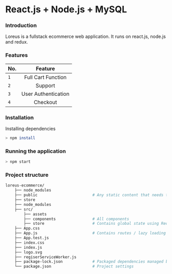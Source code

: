 # React.js + Node.js + MySQL

### Introduction
Loreus is a fullstack ecommerce web application. It runs on react.js, node.js and redux.

### Features
| No.   | Feature           | 
| ------------- |:-------------:
| `1`     | Full Cart Function | 
| `2`     | Support      |  
| `3` | User Authentication    |  
| `4` | Checkout    |  


### Installation
Installing dependencies
```sh
> npm install
```

### Running the application
```sh
> npm start
```

### Project structure
```sh
loreus-ecommerce/
    ├── node_modules                
    ├── public                        # Any static content that needs to be served
    ├── store             
    ├── node_modules
    ├── src/                  
        ├── assets                
        ├── components                # All components                 
        ├── store                     # Contains global state using Redux
    ├── App.css
    ├── App.js                        # Contains routes / lazy loading
    ├── App.test.js
    ├── index.css
    ├── index.js
    ├── logo.svg       
    ├── regiserServiceWorker.js      
    ├── package-lock.json             # Packaged dependencies managed by NPM
    └── package.json                  # Project settings
```
